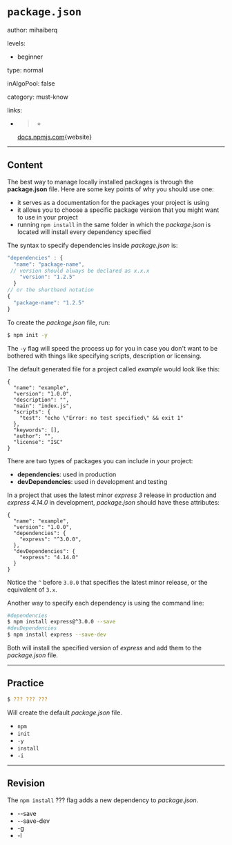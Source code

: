 # `package.json`
author: mihaiberq

levels:
  - beginner

type: normal

inAlgoPool: false

category: must-know

links:

  - >-
    [docs.npmjs.com](https://docs.npmjs.com/getting-started/using-a-package.json){website}

---
## Content

The best way to manage locally installed packages is through the **package.json** file. Here are some key points of why you should use one:
 - it serves as a documentation for the packages your project is using
 - it allows you to choose a specific package version that you might want to use in your project
 - running `npm install` in the same folder in which the *package.json* is located will install every dependency specified

The syntax to specify dependencies inside *package.json* is:
```javascript
"dependencies" : {
  "name": "package-name",
 // version should always be declared as x.x.x
    "version": "1.2.5"
  }
// or the shorthand notation
{
  "package-name": "1.2.5"
}
```
To create the *package.json* file, run:
```bash
$ npm init -y
```
The `-y` flag will speed the process up for you in case you don't want to be bothered with things like specifying scripts, description or licensing.

The default generated file for a project called *example* would look like this:
```
{
  "name": "example",
  "version": "1.0.0",
  "description": "",
  "main": "index.js",
  "scripts": {
    "test": "echo \"Error: no test specified\" && exit 1"
  },
  "keywords": [],
  "author": "",
  "license": "ISC"
}
```
There are two types of packages you can include in your project:
 - **dependencies**: used in production
 - **devDependencies**: used in development and testing

In a project that uses the latest minor *express 3* release in production and *express 4.14.0* in development, *package.json* should have these attributes:
```
{
  "name": "example",
  "version": "1.0.0",
  "dependencies": {
    "express": "^3.0.0",
  },
  "devDependencies": {
    "express": "4.14.0"
  }
}
```
Notice the `^` before `3.0.0` that specifies the latest minor release, or the equivalent of `3.x`.

Another way to specify each dependency is using the command line:
```bash
#dependencies
$ npm install express@^3.0.0 --save
#devDependencies
$ npm install express --save-dev
```
Both will install the specified version of *express* and add them to the *package.json* file.

---
## Practice
```bash
$ ??? ??? ???
```
Will create the default *package.json* file.

* `npm`
* `init`
* `-y`
* `install`
* `-i`

---
## Revision

The `npm install` ??? flag adds a new dependency to *package.json*.

* --save
* --save-dev
* -g
* -l
